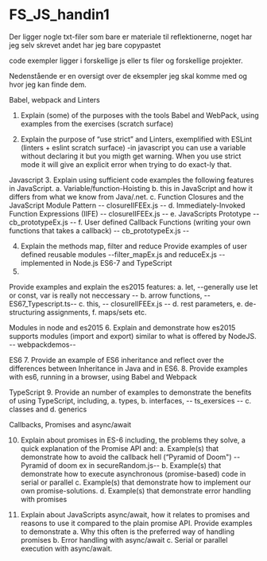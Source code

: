 # FS_JS_handin1

Der ligger nogle txt-filer som bare er materiale til reflektionerne, noget har jeg selv skrevet andet har jeg bare copypastet

code exempler ligger i forskellige js eller ts filer og forskellige projekter. 

Nedenstående er en oversigt over de eksempler jeg skal komme med og hvor jeg kan finde dem. 

Babel, webpack and Linters
1. Explain (some) of the purposes with the tools Babel and WebPack, using  examples from the exercises (scratch surface)

2. Explain the purpose of “use strict” and Linters, exemplified with ESLint (linters + eslint scratch surface)
-in javascript you can use a variable without declaring it but you migth get warning. When you use strict mode it will give 
an explicit error when trying to do exact-ly that.

Javascript
3. Explain using sufficient code examples the following features in JavaScript. 
a. Variable/function-Hoisting 
b. this in JavaScript and how it differs from what we know from Java/.net.
c. Function Closures and the JavaScript Module Pattern      -- closureIIFEEx.js --
d. Immediately-Invoked Function Expressions (IIFE)          -- closureIIFEEx.js --
e. JavaScripts Prototype                                    -- cb_prototypeEx.js --
f. User defined Callback Functions (writing your own functions that takes a callback)   -- cb_prototypeEx.js --

4. Explain the methods map, filter and reduce
Provide examples of user defined reusable modules            --filter_mapEx.js and reduceEx.js -- 
 implemented in Node.js
ES6-7 and TypeScript
5.
Provide examples and explain the es2015 features: 
a. let,                                                     --generally use let or const, var is really not neccessary --
b. arrow functions,                                         --ES67_Typescript.ts--
c. this,                                                    -- closureIIFEEx.js --
d. rest parameters, 
e. de-structuring assignments, 
f. maps/sets etc.


Modules in node and es2015
6. Explain and demonstrate how es2015 supports modules (import and export) similar to what is offered by NodeJS.
                                                            -- webpackdemos--

ES6 
7. Provide an example of ES6 inheritance and reflect over the differences between Inheritance in Java and in ES6.
8. Provide examples with es6, running in a browser, using Babel and Webpack

TypeScript
9. Provide an number of examples to demonstrate the benefits of using TypeScript, including,
a. types, 
b. interfaces,                                             -- ts_exersices --
c. classes and 
d. generics

Callbacks, Promises and async/await

10. Explain about promises in ES-6 including, the problems they solve, a quick explanation of the Promise API and:
a. Example(s) that demonstrate how to avoid the callback hell  (“Pyramid of Doom")  --Pyramid of doom ex in secureRandom.js-- 
b. Example(s) that demonstrate how to execute asynchronous (promise-based) code in serial or parallel 
c. Example(s) that demonstrate how to implement our own promise-solutions.
d. Example(s) that demonstrate error handling with promises

11. Explain about JavaScripts async/await, how it relates to promises and reasons to use it compared to the plain promise API.
 Provide examples to demonstrate 
a. Why this often is the preferred way of handling promises
b. Error handling with async/await
c. Serial or parallel execution with async/await.
